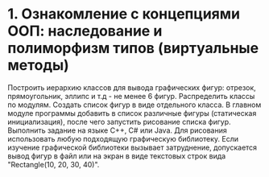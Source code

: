 ﻿# 1. Ознакомление с концепциями ООП: наследование и полиморфизм типов (виртуальные методы)
Построить иерархию классов для вывода графических фигур: отрезок, прямоугольник, эллипс и т.д - не менее 6 фигур. Распределить классы по модулям. Создать список фигур в виде отдельного класса. В главном модуле программы добавить в список различные фигуры (статическая инициализация), после чего запустить рисование списка фигур. Выполнить задание на языке C++, C# или Java. Для рисования использовать любую подходящую графическую библиотеку. 
Если изучение графической библиотеки вызывает затруднение, допускается вывод фигур в файл или на экран в виде текстовых строк вида "Rectangle(10, 20, 30, 40)".
